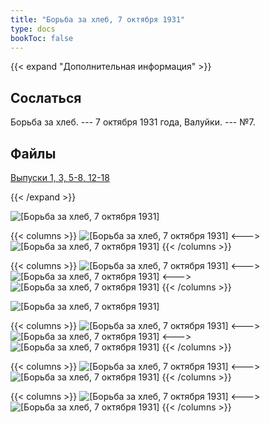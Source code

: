 ```yaml
---
title: "Борьба за хлеб, 7 октября 1931"
type: docs
bookToc: false
---
```


{{< expand "Дополнительная информация" >}}
## Сослаться
Борьба за хлеб. --- 7 октября 1931 года, Валуйки. --- №7.

## Файлы
[Выпуски 1, 3, 5-8, 12-18](https://www.dropbox.com/sh/50z8z60lnngpw6v/AACsfwQfvZdqys5XYXXGaw8Ka?dl=0)

{{< /expand >}}

![[Борьба за хлеб, 7 октября 1931]](/static/img/papers/h/7/48.jpg)

{{< columns >}}
![[Борьба за хлеб, 7 октября 1931]](/static/img/papers/h/7/49.jpg)
<--->
![[Борьба за хлеб, 7 октября 1931]](/static/img/papers/h/7/52.jpg)
{{< /columns >}}

{{< columns >}}
![[Борьба за хлеб, 7 октября 1931]](/static/img/papers/h/7/50.jpg)
<--->
![[Борьба за хлеб, 7 октября 1931]](/static/img/papers/h/7/51.jpg)
<--->
![[Борьба за хлеб, 7 октября 1931]](/static/img/papers/h/7/53.jpg)
{{< /columns >}}

![[Борьба за хлеб, 7 октября 1931]](/static/img/papers/h/7/54.jpg)

{{< columns >}}
![[Борьба за хлеб, 7 октября 1931]](/static/img/papers/h/7/55.jpg)
<--->
![[Борьба за хлеб, 7 октября 1931]](/static/img/papers/h/7/58.jpg)
<--->
![[Борьба за хлеб, 7 октября 1931]](/static/img/papers/h/7/59.jpg)
{{< /columns >}}

{{< columns >}}
![[Борьба за хлеб, 7 октября 1931]](/static/img/papers/h/7/56.jpg)
<--->
![[Борьба за хлеб, 7 октября 1931]](/static/img/papers/h/7/60.jpg)
{{< /columns >}}

{{< columns >}}
![[Борьба за хлеб, 7 октября 1931]](/static/img/papers/h/7/57.jpg)
<--->
![[Борьба за хлеб, 7 октября 1931]](/static/img/papers/h/7/61.jpg)
{{< /columns >}}
